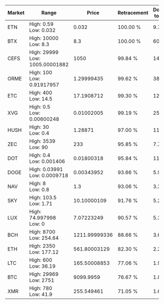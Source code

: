 | Market | Range | Price| Retracement | Doubles to 50% |
| --- | --- | --- | --- | --- |
| ETN | High: 0.59<br />Low: 0.032 | 0.032 | 100.00 % | 9.72 |
| BTX | High: 10000<br />Low: 8.3 | 8.3 | 100.00 % | 602.91 |
| CEFS | High: 29999<br />Low: 1005.00001882 | 1050 | 99.84 % | 14.76 |
| ORME | High: 100<br />Low: 0.91917957 | 1.29999435 | 99.62 % | 38.82 |
| ETC | High: 400<br />Low: 14.5 | 17.1908712 | 99.30 % | 12.06 |
| XVG | High: 0.5<br />Low: 0.00600248 | 0.01002005 | 99.19 % | 25.25 |
| HUSH | High: 30<br />Low: 0.4 | 1.28871 | 97.00 % | 11.79 |
| ZEC | High: 3539<br />Low: 90 | 233 | 95.85 % | 7.79 |
| DOT | High: 0.4<br />Low: 0.001406 | 0.01800318 | 95.84 % | 11.15 |
| DOGE | High: 0.03991<br />Low: 0.0009718 | 0.00343952 | 93.66 % | 5.94 |
| NAV | High: 8<br />Low: 0.8 | 1.3 | 93.06 % | 3.38 |
| SKY | High: 103.5<br />Low: 1.71 | 10.10000109 | 91.76 % | 5.21 |
| LUX | High: 74.997998<br />Low: 0 | 7.07223249 | 90.57 % | 5.30 |
| BCH | High: 8700<br />Low: 254.64 | 1211.99999336 | 88.66 % | 3.69 |
| ETH | High: 2350<br />Low: 177.12 | 561.80003129 | 82.30 % | 2.25 |
| LTC | High: 600<br />Low: 36.19 | 165.50008853 | 77.06 % | 1.92 |
| BTC | High: 29969<br />Low: 2751 | 9099.9959 | 76.67 % | 1.80 |
| XMR | High: 780<br />Low: 41.9 | 255.549461 | 71.05 % | 1.61 |
